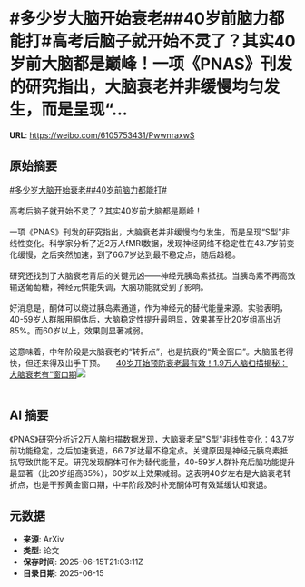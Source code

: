 # #多少岁大脑开始衰老##40岁前脑力都能打#高考后脑子就开始不灵了？其实40岁前大脑都是巅峰！一项《PNAS》刊发的研究指出，大脑衰老并非缓慢均匀发生，而是呈现“...

**URL**: https://weibo.com/6105753431/PwwnraxwS

## 原始摘要

<a href="https://m.weibo.cn/search?containerid=231522type%3D1%26t%3D10%26q%3D%23%E5%A4%9A%E5%B0%91%E5%B2%81%E5%A4%A7%E8%84%91%E5%BC%80%E5%A7%8B%E8%A1%B0%E8%80%81%23&amp;extparam=%23%E5%A4%9A%E5%B0%91%E5%B2%81%E5%A4%A7%E8%84%91%E5%BC%80%E5%A7%8B%E8%A1%B0%E8%80%81%23" data-hide=""><span class="surl-text">#多少岁大脑开始衰老#</span></a><a href="https://m.weibo.cn/search?containerid=231522type%3D1%26t%3D10%26q%3D%2340%E5%B2%81%E5%89%8D%E8%84%91%E5%8A%9B%E9%83%BD%E8%83%BD%E6%89%93%23&amp;extparam=%2340%E5%B2%81%E5%89%8D%E8%84%91%E5%8A%9B%E9%83%BD%E8%83%BD%E6%89%93%23" data-hide=""><span class="surl-text">#40岁前脑力都能打#</span></a><br><br>高考后脑子就开始不灵了？其实40岁前大脑都是巅峰！<br><br>一项《PNAS》刊发的研究指出，大脑衰老并非缓慢均匀发生，而是呈现“S型”非线性变化。科学家分析了近2万人fMRI数据，发现神经网络不稳定性在43.7岁前变化缓慢，之后突然加速，到了66.7岁达到最不稳定点，随后趋稳。<br><br>研究还找到了大脑衰老背后的关键元凶——神经元胰岛素抵抗。当胰岛素不再高效输送葡萄糖，神经元供能失调，大脑功能就受到了影响。<br><br>好消息是，酮体可以绕过胰岛素通道，作为神经元的替代能量来源。实验表明，40-59岁人群服用酮体后，大脑稳定性提升最明显，效果甚至比20岁组高出近85%。而60岁以上，效果则显著减弱。<br><br>这意味着，中年阶段是大脑衰老的“转折点”，也是抗衰的“黄金窗口”。大脑虽老得快，但还来得及出手干预。 <a href="https://weibo.com/ttarticle/p/show?id=2309405177509573689397" data-hide=""><span class="url-icon"><img style="width: 1rem;height: 1rem" src="https://h5.sinaimg.cn/upload/2015/09/25/3/timeline_card_small_article_default.png" referrerpolicy="no-referrer"></span><span class="surl-text">40岁开始预防衰老最有效！1.9万人脑扫描揭秘：大脑衰老有“窗口期</span></a><img style="" src="https://tvax4.sinaimg.cn/large/006Fd7o3ly1i2f1temcgmj30rs0fmdiv.jpg" referrerpolicy="no-referrer"><br><br>

## AI 摘要

《PNAS》研究分析近2万人脑扫描数据发现，大脑衰老呈"S型"非线性变化：43.7岁前功能稳定，之后加速衰退，66.7岁达最不稳定点。关键原因是神经元胰岛素抵抗导致供能不足。研究发现酮体可作为替代能量，40-59岁人群补充后脑功能提升最显著（比20岁组高85%），60岁以上效果减弱。这表明40岁左右是大脑衰老转折点，也是干预黄金窗口期，中年阶段及时补充酮体可有效延缓认知衰退。

## 元数据

- **来源**: ArXiv
- **类型**: 论文
- **保存时间**: 2025-06-15T21:03:11Z
- **目录日期**: 2025-06-15

